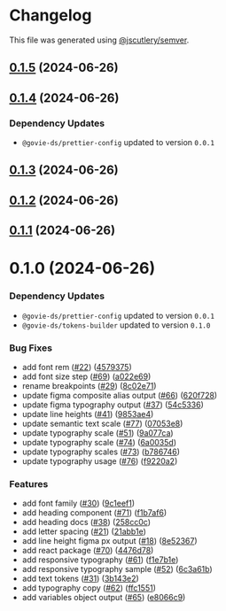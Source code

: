 # Changelog

This file was generated using [@jscutlery/semver](https://github.com/jscutlery/semver).

## [0.1.5](https://github.com/ogcio/govie-ds/compare/@govie-ds/tokens-0.1.4...@govie-ds/tokens-0.1.5) (2024-06-26)



## [0.1.4](https://github.com/ogcio/govie-ds/compare/@govie-ds/tokens-0.1.3...@govie-ds/tokens-0.1.4) (2024-06-26)

### Dependency Updates

* `@govie-ds/prettier-config` updated to version `0.0.1`


## [0.1.3](https://github.com/ogcio/govie-ds/compare/@govie-ds/tokens-0.1.2...@govie-ds/tokens-0.1.3) (2024-06-26)



## [0.1.2](https://github.com/ogcio/govie-ds/compare/@govie-ds/tokens-0.1.1...@govie-ds/tokens-0.1.2) (2024-06-26)



## [0.1.1](https://github.com/ogcio/govie-ds/compare/@govie-ds/tokens-0.1.0...@govie-ds/tokens-0.1.1) (2024-06-26)



# 0.1.0 (2024-06-26)

### Dependency Updates

* `@govie-ds/prettier-config` updated to version `0.0.1`
* `@govie-ds/tokens-builder` updated to version `0.1.0`

### Bug Fixes

* add font rem ([#22](https://github.com/ogcio/govie-ds/issues/22)) ([4579375](https://github.com/ogcio/govie-ds/commit/4579375566acc3c809e38ca54a96545fb6059b80))
* add font size step ([#69](https://github.com/ogcio/govie-ds/issues/69)) ([a022e69](https://github.com/ogcio/govie-ds/commit/a022e69c6bc512fa3df2febeb3f4a82278d67d29))
* rename breakpoints ([#29](https://github.com/ogcio/govie-ds/issues/29)) ([8c02e71](https://github.com/ogcio/govie-ds/commit/8c02e71e28cfbcad5c7c7b577cee089123010634))
* update figma composite alias output ([#66](https://github.com/ogcio/govie-ds/issues/66)) ([620f728](https://github.com/ogcio/govie-ds/commit/620f7287aeb0d4fa5614048f425ea71740ca06f7))
* update figma typography output ([#37](https://github.com/ogcio/govie-ds/issues/37)) ([54c5336](https://github.com/ogcio/govie-ds/commit/54c53364b303e5e6b85f79d19baffb2e8b5964fa))
* update line heights ([#41](https://github.com/ogcio/govie-ds/issues/41)) ([9853ae4](https://github.com/ogcio/govie-ds/commit/9853ae4b6cbca5a40b5bea9a6693b5a03fc7dbc6))
* update semantic text scale ([#77](https://github.com/ogcio/govie-ds/issues/77)) ([07053e8](https://github.com/ogcio/govie-ds/commit/07053e8f070a8a1646f027e5a6c692d5724359b4))
* update typography scale ([#51](https://github.com/ogcio/govie-ds/issues/51)) ([9a077ca](https://github.com/ogcio/govie-ds/commit/9a077ca932352f758b2abb87c9a9b7fe7f228871))
* update typography scale ([#74](https://github.com/ogcio/govie-ds/issues/74)) ([6a0035d](https://github.com/ogcio/govie-ds/commit/6a0035d340cb6cd83f823da82352a034ac8d46a7))
* update typography scales ([#73](https://github.com/ogcio/govie-ds/issues/73)) ([b786746](https://github.com/ogcio/govie-ds/commit/b786746c955cc9c150a4c70f072e23eac023ff62))
* update typography usage ([#76](https://github.com/ogcio/govie-ds/issues/76)) ([f9220a2](https://github.com/ogcio/govie-ds/commit/f9220a2b4b130040a2eaa75a61de8017acdfbb29))


### Features

* add font family ([#30](https://github.com/ogcio/govie-ds/issues/30)) ([9c1eef1](https://github.com/ogcio/govie-ds/commit/9c1eef1ec7b4ef22eb15028dcb1eea1570ba7a6f))
* add heading component ([#71](https://github.com/ogcio/govie-ds/issues/71)) ([f1b7af6](https://github.com/ogcio/govie-ds/commit/f1b7af6e9f44ef38651f4b9670f3f50cfddcfa2e))
* add heading docs ([#38](https://github.com/ogcio/govie-ds/issues/38)) ([258cc0c](https://github.com/ogcio/govie-ds/commit/258cc0c224004a70ccad50570eee6587546f3313))
* add letter spacing ([#21](https://github.com/ogcio/govie-ds/issues/21)) ([21abb1e](https://github.com/ogcio/govie-ds/commit/21abb1e052800e96a070805964f8c818087d18ff))
* add line height figma px output ([#18](https://github.com/ogcio/govie-ds/issues/18)) ([8e52367](https://github.com/ogcio/govie-ds/commit/8e52367787b722eeda795730b4d0f880008c8ccd))
* add react package ([#70](https://github.com/ogcio/govie-ds/issues/70)) ([4476d78](https://github.com/ogcio/govie-ds/commit/4476d784b0f2a35fd63293d952ea50c0832ca511))
* add responsive typography ([#61](https://github.com/ogcio/govie-ds/issues/61)) ([f1e7b1e](https://github.com/ogcio/govie-ds/commit/f1e7b1eb09bab6812b4178b1987d8968dda24f5b))
* add responsive typography sample ([#52](https://github.com/ogcio/govie-ds/issues/52)) ([6c3a61b](https://github.com/ogcio/govie-ds/commit/6c3a61b87b5652778327376345bc0e435bfc9e91))
* add text tokens ([#31](https://github.com/ogcio/govie-ds/issues/31)) ([3b143e2](https://github.com/ogcio/govie-ds/commit/3b143e2c7f5fc68552ba79568e9e42b8af3b3063))
* add typography copy ([#62](https://github.com/ogcio/govie-ds/issues/62)) ([ffc1551](https://github.com/ogcio/govie-ds/commit/ffc155142bb0af2be65e3958143af767c1f293dd))
* add variables object output ([#65](https://github.com/ogcio/govie-ds/issues/65)) ([e8066c9](https://github.com/ogcio/govie-ds/commit/e8066c950a1d39a2de253afb5bfe126e1fa006e5))
